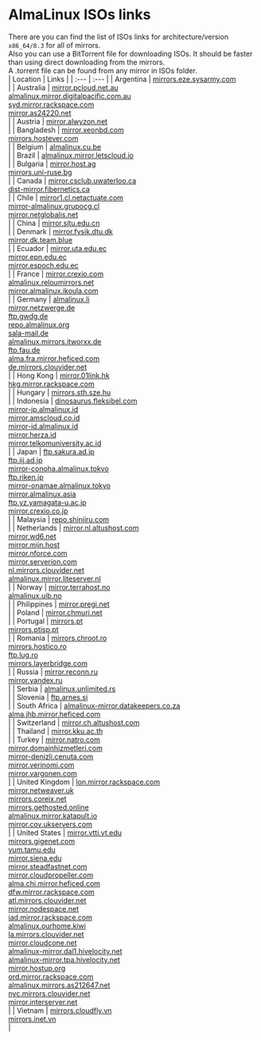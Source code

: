 # AlmaLinux ISOs links  
There are you can find the list of ISOs links for architecture/version `x86_64/8.3` for all of mirrors.  
Also you can use a BitTorrent file for downloading ISOs. It should be faster than using direct downloading from the mirrors.  
A .torrent file can be found from any mirror in ISOs folder.  
| Location | Links |
| :--- | :--- |
| Argentina | [mirrors.eze.sysarmy.com](http://mirrors.eze.sysarmy.com/almalinux/8.3/isos/x86_64)</br> |
| Australia | [mirror.pcloud.net.au](http://mirror.pcloud.net.au/almalinux/8.3/isos/x86_64)</br>[almalinux.mirror.digitalpacific.com.au](http://almalinux.mirror.digitalpacific.com.au/8.3/isos/x86_64)</br>[syd.mirror.rackspace.com](http://syd.mirror.rackspace.com/almalinux/8.3/isos/x86_64)</br>[mirror.as24220.net](http://mirror.as24220.net/almalinux/8.3/isos/x86_64)</br> |
| Austria | [mirror.alwyzon.net](http://mirror.alwyzon.net/almalinux/8.3/isos/x86_64)</br> |
| Bangladesh | [mirror.xeonbd.com](http://mirror.xeonbd.com/almalinux/8.3/isos/x86_64)</br>[mirrors.hostever.com](http://mirrors.hostever.com/almalinux/8.3/isos/x86_64)</br> |
| Belgium | [almalinux.cu.be](http://almalinux.cu.be/8.3/isos/x86_64)</br> |
| Brazil | [almalinux.mirror.letscloud.io](http://almalinux.mirror.letscloud.io/8.3/isos/x86_64)</br> |
| Bulgaria | [mirror.host.ag](http://mirror.host.ag/almalinux/8.3/isos/x86_64)</br>[mirrors.uni-ruse.bg](http://mirrors.uni-ruse.bg/almalinux/8.3/isos/x86_64)</br> |
| Canada | [mirror.csclub.uwaterloo.ca](http://mirror.csclub.uwaterloo.ca/almalinux/8.3/isos/x86_64)</br>[dist-mirror.fibernetics.ca](http://dist-mirror.fibernetics.ca/almalinux/8.3/isos/x86_64)</br> |
| Chile | [mirror1.cl.netactuate.com](http://mirror1.cl.netactuate.com/almalinux/8.3/isos/x86_64)</br>[mirror-almalinux.grupocg.cl](http://mirror-almalinux.grupocg.cl/almalinux/8.3/isos/x86_64)</br>[mirror.netglobalis.net](http://mirror.netglobalis.net/almalinux/8.3/isos/x86_64)</br> |
| China | [mirror.sjtu.edu.cn](https://mirror.sjtu.edu.cn/almalinux/8.3/isos/x86_64)</br> |
| Denmark | [mirror.fysik.dtu.dk](http://mirror.fysik.dtu.dk/linux/almalinux/8.3/isos/x86_64)</br>[mirror.dk.team.blue](http://mirror.dk.team.blue/almalinux/8.3/isos/x86_64)</br> |
| Ecuador | [mirror.uta.edu.ec](http://mirror.uta.edu.ec/almalinux/8.3/isos/x86_64)</br>[mirror.epn.edu.ec](http://mirror.epn.edu.ec/almalinux/8.3/isos/x86_64)</br>[mirror.espoch.edu.ec](http://mirror.espoch.edu.ec/almalinux/8.3/isos/x86_64)</br> |
| France | [mirror.crexio.com](http://mirror.crexio.com/almalinux/8.3/isos/x86_64)</br>[almalinux.reloumirrors.net](http://almalinux.reloumirrors.net/8.3/isos/x86_64)</br>[mirror.almalinux.ikoula.com](http://mirror.almalinux.ikoula.com/8.3/isos/x86_64)</br> |
| Germany | [almalinux.li](http://almalinux.li/8.3/isos/x86_64)</br>[mirror.netzwerge.de](http://mirror.netzwerge.de/almalinux/8.3/isos/x86_64)</br>[ftp.gwdg.de](http://ftp.gwdg.de/pub/linux/almalinux/8.3/isos/x86_64)</br>[repo.almalinux.org](http://repo.almalinux.org/almalinux/8.3/isos/x86_64)</br>[sala-mail.de](https://sala-mail.de/pub/almalinux/8.3/isos/x86_64)</br>[almalinux.mirrors.itworxx.de](http://almalinux.mirrors.itworxx.de/8.3/isos/x86_64)</br>[ftp.fau.de](http://ftp.fau.de/almalinux/8.3/isos/x86_64)</br>[alma.fra.mirror.heficed.com](http://alma.fra.mirror.heficed.com/8.3/isos/x86_64)</br>[de.mirrors.clouvider.net](http://de.mirrors.clouvider.net/almalinux/8.3/isos/x86_64)</br> |
| Hong Kong | [mirror.01link.hk](http://mirror.01link.hk/almalinux/8.3/isos/x86_64)</br>[hkg.mirror.rackspace.com](http://hkg.mirror.rackspace.com/almalinux/8.3/isos/x86_64)</br> |
| Hungary | [mirrors.sth.sze.hu](http://mirrors.sth.sze.hu/almalinux/8.3/isos/x86_64)</br> |
| Indonesia | [dinosaurus.fleksibel.com](http://dinosaurus.fleksibel.com/almalinux/8.3/isos/x86_64)</br>[mirror-jp.almalinux.id](http://mirror-jp.almalinux.id/almalinux/8.3/isos/x86_64)</br>[mirror.amscloud.co.id](http://mirror.amscloud.co.id/almalinux/8.3/isos/x86_64)</br>[mirror-id.almalinux.id](http://mirror-id.almalinux.id/almalinux/8.3/isos/x86_64)</br>[mirror.herza.id](http://mirror.herza.id/almalinux/8.3/isos/x86_64)</br>[mirror.telkomuniversity.ac.id](http://mirror.telkomuniversity.ac.id/almalinux/8.3/isos/x86_64)</br> |
| Japan | [ftp.sakura.ad.jp](http://ftp.sakura.ad.jp/almalinux/8.3/isos/x86_64)</br>[ftp.iij.ad.jp](http://ftp.iij.ad.jp/pub/linux/almalinux/8.3/isos/x86_64)</br>[mirror-conoha.almalinux.tokyo](http://mirror-conoha.almalinux.tokyo/almalinux/8.3/isos/x86_64)</br>[ftp.riken.jp](http://ftp.riken.jp/Linux/almalinux/8.3/isos/x86_64)</br>[mirror-onamae.almalinux.tokyo](http://mirror-onamae.almalinux.tokyo/almalinux/8.3/isos/x86_64)</br>[mirror.almalinux.asia](http://mirror.almalinux.asia/almalinux/8.3/isos/x86_64)</br>[ftp.yz.yamagata-u.ac.jp](http://ftp.yz.yamagata-u.ac.jp/pub/linux/almalinux/8.3/isos/x86_64)</br>[mirror.crexio.co.jp](http://mirror.crexio.co.jp/almalinux/8.3/isos/x86_64)</br> |
| Malaysia | [repo.shinjiru.com](http://repo.shinjiru.com/almalinux/8.3/isos/x86_64)</br> |
| Netherlands | [mirror.nl.altushost.com](http://mirror.nl.altushost.com/almalinux/8.3/isos/x86_64)</br>[mirror.wd6.net](http://mirror.wd6.net/almalinux/8.3/isos/x86_64)</br>[mirror.mijn.host](http://mirror.mijn.host/almalinux/8.3/isos/x86_64)</br>[mirror.nforce.com](http://mirror.nforce.com/pub/linux/almalinux/8.3/isos/x86_64)</br>[mirror.serverion.com](http://mirror.serverion.com/almalinux/8.3/isos/x86_64)</br>[nl.mirrors.clouvider.net](http://nl.mirrors.clouvider.net/almalinux/8.3/isos/x86_64)</br>[almalinux.mirror.liteserver.nl](http://almalinux.mirror.liteserver.nl/8.3/isos/x86_64)</br> |
| Norway | [mirror.terrahost.no](http://mirror.terrahost.no/almalinux/8.3/isos/x86_64)</br>[almalinux.uib.no](http://almalinux.uib.no/8.3/isos/x86_64)</br> |
| Philippines | [mirror.pregi.net](http://mirror.pregi.net/almalinux/8.3/isos/x86_64)</br> |
| Poland | [mirror.chmuri.net](http://mirror.chmuri.net/almalinux/8.3/isos/x86_64)</br> |
| Portugal | [mirrors.pt](http://mirrors.pt/almalinux/8.3/isos/x86_64)</br>[mirrors.ptisp.pt](http://mirrors.ptisp.pt/almalinux/8.3/isos/x86_64)</br> |
| Romania | [mirrors.chroot.ro](http://mirrors.chroot.ro/almalinux/8.3/isos/x86_64)</br>[mirrors.hostico.ro](http://mirrors.hostico.ro/almalinux/8.3/isos/x86_64)</br>[ftp.lug.ro](http://ftp.lug.ro/almalinux/8.3/isos/x86_64)</br>[mirrors.layerbridge.com](http://mirrors.layerbridge.com/almalinux/8.3/isos/x86_64)</br> |
| Russia | [mirror.reconn.ru](http://mirror.reconn.ru/almalinux/8.3/isos/x86_64)</br>[mirror.yandex.ru](http://mirror.yandex.ru/almalinux/8.3/isos/x86_64)</br> |
| Serbia | [almalinux.unlimited.rs](http://almalinux.unlimited.rs/8.3/isos/x86_64)</br> |
| Slovenia | [ftp.arnes.si](http://ftp.arnes.si/mirrors/almalinux/8.3/isos/x86_64)</br> |
| South Africa | [almalinux-mirror.datakeepers.co.za](http://almalinux-mirror.datakeepers.co.za/8.3/isos/x86_64)</br>[alma.jhb.mirror.heficed.com](http://alma.jhb.mirror.heficed.com/8.3/isos/x86_64)</br> |
| Switzerland | [mirror.ch.altushost.com](http://mirror.ch.altushost.com/almalinux/8.3/isos/x86_64)</br> |
| Thailand | [mirror.kku.ac.th](http://mirror.kku.ac.th/almalinux/8.3/isos/x86_64)</br> |
| Turkey | [mirror.natro.com](http://mirror.natro.com/almalinux/8.3/isos/x86_64)</br>[mirror.domainhizmetleri.com](http://mirror.domainhizmetleri.com/almalinux/8.3/isos/x86_64)</br>[mirror-denizli.cenuta.com](http://mirror-denizli.cenuta.com/almalinux/8.3/isos/x86_64)</br>[mirror.verinomi.com](http://mirror.verinomi.com/almalinux/8.3/isos/x86_64)</br>[mirror.vargonen.com](http://mirror.vargonen.com/almalinux/8.3/isos/x86_64)</br> |
| United Kingdom | [lon.mirror.rackspace.com](http://lon.mirror.rackspace.com/almalinux/8.3/isos/x86_64)</br>[mirror.netweaver.uk](http://mirror.netweaver.uk/almalinux/8.3/isos/x86_64)</br>[mirrors.coreix.net](http://mirrors.coreix.net/almalinux/8.3/isos/x86_64)</br>[mirrors.gethosted.online](http://mirrors.gethosted.online/almalinux/8.3/isos/x86_64)</br>[almalinux.mirror.katapult.io](http://almalinux.mirror.katapult.io/8.3/isos/x86_64)</br>[mirror.cov.ukservers.com](http://mirror.cov.ukservers.com/almalinux/8.3/isos/x86_64)</br> |
| United States | [mirror.vtti.vt.edu](http://mirror.vtti.vt.edu/almalinux/8.3/isos/x86_64)</br>[mirrors.gigenet.com](https://mirrors.gigenet.com/almalinux/8.3/isos/x86_64)</br>[yum.tamu.edu](http://yum.tamu.edu/alma/8.3/isos/x86_64)</br>[mirror.siena.edu](http://mirror.siena.edu/almalinux/8.3/isos/x86_64)</br>[mirror.steadfastnet.com](http://mirror.steadfastnet.com/almalinux/8.3/isos/x86_64)</br>[mirror.cloudpropeller.com](http://mirror.cloudpropeller.com/almalinux/8.3/isos/x86_64)</br>[alma.chi.mirror.heficed.com](http://alma.chi.mirror.heficed.com/8.3/isos/x86_64)</br>[dfw.mirror.rackspace.com](http://dfw.mirror.rackspace.com/almalinux/8.3/isos/x86_64)</br>[atl.mirrors.clouvider.net](http://atl.mirrors.clouvider.net/almalinux/8.3/isos/x86_64)</br>[mirror.nodespace.net](http://mirror.nodespace.net/almalinux/8.3/isos/x86_64)</br>[iad.mirror.rackspace.com](http://iad.mirror.rackspace.com/almalinux/8.3/isos/x86_64)</br>[almalinux.ourhome.kiwi](https://almalinux.ourhome.kiwi/8.3/isos/x86_64)</br>[la.mirrors.clouvider.net](http://la.mirrors.clouvider.net/almalinux/8.3/isos/x86_64)</br>[mirror.cloudcone.net](http://mirror.cloudcone.net/almalinux/8.3/isos/x86_64)</br>[almalinux-mirror.dal1.hivelocity.net](http://almalinux-mirror.dal1.hivelocity.net/8.3/isos/x86_64)</br>[almalinux-mirror.tpa.hivelocity.net](http://almalinux-mirror.tpa.hivelocity.net/8.3/isos/x86_64)</br>[mirror.hostup.org](http://mirror.hostup.org/almalinux/8.3/isos/x86_64)</br>[ord.mirror.rackspace.com](http://ord.mirror.rackspace.com/almalinux/8.3/isos/x86_64)</br>[almalinux.mirrors.as212647.net](http://almalinux.mirrors.as212647.net/8.3/isos/x86_64)</br>[nyc.mirrors.clouvider.net](http://nyc.mirrors.clouvider.net/almalinux/8.3/isos/x86_64)</br>[mirror.interserver.net](http://mirror.interserver.net/almalinux/8.3/isos/x86_64)</br> |
| Vietnam | [mirrors.cloudfly.vn](http://mirrors.cloudfly.vn/almalinux/8.3/isos/x86_64)</br>[mirrors.inet.vn](http://mirrors.inet.vn/almalinux/8.3/isos/x86_64)</br> |
